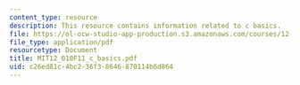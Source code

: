 ```yaml
---
content_type: resource
description: This resource contains information related to c basics.
file: https://ol-ocw-studio-app-production.s3.amazonaws.com/courses/12-010-computational-methods-of-scientific-programming-fall-2011/c26ed81c4bc236f38646870114b6d864_MIT12_010F11_c_basics.pdf
file_type: application/pdf
resourcetype: Document
title: MIT12_010F11_c_basics.pdf
uid: c26ed81c-4bc2-36f3-8646-870114b6d864
---
```


